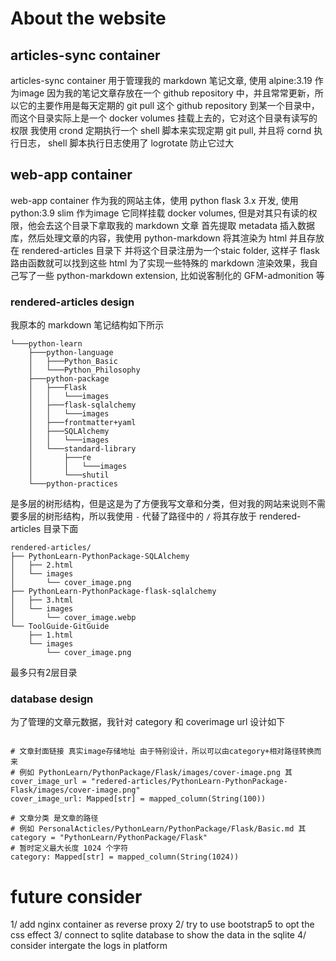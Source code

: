 # About the website

## articles-sync container
articles-sync container 用于管理我的 markdown 笔记文章, 使用 alpine:3.19 作为image
因为我的笔记文章存放在一个 github repository 中，并且常常更新，所以它的主要作用是每天定期的 git pull 这个 github repository 到某一个目录中，而这个目录实际上是一个 docker volumes 挂载上去的，它对这个目录有读写的权限
我使用 crond 定期执行一个 shell 脚本来实现定期 git pull, 并且将 cornd 执行日志， shell 脚本执行日志使用了 logrotate 防止它过大

## web-app container
web-app container 作为我的网站主体，使用 python flask 3.x 开发, 使用 python:3.9 slim 作为image
它同样挂载 docker volumes, 但是对其只有读的权限，他会去这个目录下拿取我的 markdown 文章
首先提取 metadata 插入数据库，然后处理文章的内容，我使用 python-markdown 将其渲染为 html 并且存放在 rendered-articles 目录下
并将这个目录注册为一个staic folder, 这样子 flask 路由函数就可以找到这些 html
为了实现一些特殊的 markdown 渲染效果，我自己写了一些 python-markdown extension, 比如说客制化的 GFM-admonition 等

### rendered-articles design
我原本的 markdown 笔记结构如下所示
```
└───python-learn
    ├───python-language
    │   ├───Python_Basic
    │   └───Python_Philosophy
    ├───python-package
    │   ├───Flask
    │   │   └───images
    │   ├───flask-sqlalchemy
    │   │   └───images
    │   ├───frontmatter+yaml
    │   ├───SQLAlchemy
    │   │   └───images
    │   └───standard-library
    │       ├───re
    │       │   └───images
    │       └───shutil
    └───python-practices
```
是多层的树形结构，但是这是为了方便我写文章和分类，但对我的网站来说则不需要多层的树形结构，所以我使用 `-` 代替了路径中的 `/` 将其存放于 rendered-articles 目录下面
```
rendered-articles/
├── PythonLearn-PythonPackage-SQLAlchemy
│   ├── 2.html
│   └── images
│       └── cover_image.png
├── PythonLearn-PythonPackage-flask-sqlalchemy
│   ├── 3.html
│   └── images
│       └── cover_image.webp
└── ToolGuide-GitGuide
    ├── 1.html
    └── images
        └── cover_image.png
```
最多只有2层目录

### database design

为了管理的文章元数据，我针对 category 和 coverimage url 设计如下
```   
   
# 文章封面链接 真实image存储地址 由于特别设计，所以可以由category+相对路径转换而来
# 例如 PythonLearn/PythonPackage/Flask/images/cover-image.png 其 cover_image_url = "redered-articles/PythonLearn-PythonPackage-Flask/images/cover-image.png"
cover_image_url: Mapped[str] = mapped_column(String(100))

# 文章分类 是文章的路径
# 例如 PersonalActicles/PythonLearn/PythonPackage/Flask/Basic.md 其 category = "PythonLearn/PythonPackage/Flask"
# 暂时定义最大长度 1024 个字符
category: Mapped[str] = mapped_column(String(1024))
```


# future consider

1/ add nginx container as reverse proxy
2/ try to use bootstrap5 to opt the css effect
3/ connect to sqlite database to show the data in the sqlite
4/ consider intergate the logs in platform











